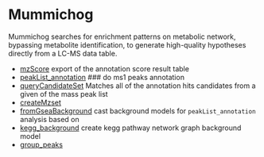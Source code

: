 # Mummichog

Mummichog searches for enrichment patterns on metabolic network, 
 bypassing metabolite identification, to generate high-quality
 hypotheses directly from a LC-MS data table.

+ [mzScore](Mummichog/mzScore.1) export of the annotation score result table
+ [peakList_annotation](Mummichog/peakList_annotation.1) ### do ms1 peaks annotation
+ [queryCandidateSet](Mummichog/queryCandidateSet.1) Matches all of the annotation hits candidates from a given of the mass peak list
+ [createMzset](Mummichog/createMzset.1) 
+ [fromGseaBackground](Mummichog/fromGseaBackground.1) cast background models for ``peakList_annotation`` analysis based on
+ [kegg_background](Mummichog/kegg_background.1) create kegg pathway network graph background model
+ [group_peaks](Mummichog/group_peaks.1) 
